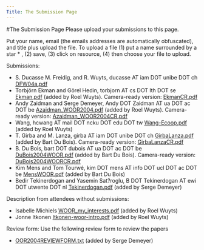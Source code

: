 ```yaml
---
Title: The Submission Page
---
```

#The Submission Page
Please upload your submissions to this page. 

Put your name, email (the emails addresses are automatically obfuscated), and title plus upload the file. To upload a file (1) put a name surrounded by a star \* , (2) save, (3) click on resource, (4) then choose your file to upload.

Submissions: 

-  S. Ducasse M. Freidig, and R. Wuyts, ducasse AT iam DOT unibe DOT ch [DFW04a.pdf](%assets_url%/files/18/wnp4u6ns7nw657rsgqhyt7voa06tfw/DFW04a.pdf)
-  Torbjörn Ekman and Görel Hedin, torbjorn AT cs DOT lth DOT se [Ekman.pdf](%assets_url%/files/d2/2ml0ijceaje5qx77b1onezbg26nhof/Ekman.pdf) (added by Roel Wuyts). Camera-ready version: [EkmanCR.pdf](%assets_url%/files/fa/sg4qh59dj9chvg212pgsua1ay7yzdk/EkmanCR.pdf)
-  Andy Zaidman and Serge Demeyer, Andy DOT Zaidman AT ua DOT ac DOT be [Azaidman_WOOR2004.pdf](%assets_url%/files/27/mfznnm1qatfytr8qom9o304xoh96fp/azaidman_WOOR2004.pdf) (added by Roel Wuyts). Camera-ready version: [Azaidman_WOOR2004CR.pdf](%assets_url%/files/36/ewab0loq9daaa5jh04pv7qyv5ktscu/azaidman_WOOR2004CR.pdf)
-  Wang, hcwang AT mail DOT ncku DOT edu DOT tw [Wang-Ecoop.pdf](%assets_url%/files/65/1u1ql7m96c0475ndljy5pdnvtifx86/Wang-Ecoop.pdf) (added by Roel Wuyts)
-  T. Girba and M. Lanza, girba AT iam DOT unibe DOT ch [GirbaLanza.pdf](%assets_url%/files/63/l6orp84zdfa417t3y7f8e8pdyoit6z/GirbaLanza.pdf) (added by Bart Du Bois). Camera-ready version: [GirbaLanzaCR.pdf](%assets_url%/files/e9/b7v0d0ao0nxrk58uaapjr7d5k26l87/GirbaLanzaCR.pdf)
-  B. Du Bois, bart DOT dubois AT ua DOT ac DOT be [DuBois2004WOOR.pdf](%assets_url%/files/3e/wb7td4gflab3ngcft4xu551fqrn0by/DuBois2004WOOR.pdf) (added by Bart Du Bois). Camera-ready version: [DuBois2004WOORCR.pdf](%assets_url%/files/5e/3n8s94q1oryol40rcferqqskr7764i/DuBois2004WOORCR.pdf)
-  Kim Mens and Tom Tourw&eacute;, kim DOT mens AT info DOT ucl DOT ac DOT be [MensWOOR.pdf](%assets_url%/files/b1/jhj4nzesgf3dr4dewmv4euk4pkjo9g/MensWOOR.pdf) (added by Bart Du Bois)
-  Bedir Tekinerdogan and Yasemin Sat?roglu, B DOT Tekinerdogan AT ewi DOT utwente DOT nl [Tekinerdogan.pdf](%assets_url%/files/21/0cwadqbwjqt1wmajw2krsmgqpd47xs/tekinerdogan.pdf) (added by Serge Demeyer)

Description from attendees without submissions:

-  Isabelle Michiels [WOOR_my_interests.pdf](%assets_url%/files/66/j3f0b4gt5vndmiexen3cicqinteuoh/WOOR_my_interests.pdf) (added by Roel Wuyts)
-  Jonne Itkonen [Itkonen-woor-intro.pdf](%assets_url%/files/5e/khfksu6na3z7dlro6ru1h3f81trezc/itkonen-woor-intro.pdf) (added by Roel Wuyts)

Review form:
Use the following review form to review the papers
 - [OOR2004REVIEWFORM.txt](%assets_url%/files/1a/gy3mmp4domcnjm659hmu94pkmufmp0/OOR2004REVIEWFORM.txt) (added by Serge Demeyer)
